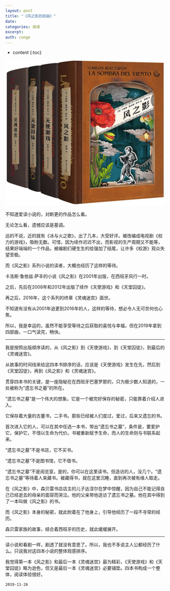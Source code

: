 ```yaml
---
layout: post
title: "《风之影四部曲》"
date:
categories: 阅读
excerpt:
auth: conge
---
```

* content
{:toc}

![ ](/assets/images/阅读/118382-3ceb8f61534d258c.png)

不知道爱读小说的，对断更的作品怎么看。

无论怎么看，遗憾应该是基调。

远的不说，近的就有《冰与火之歌》，出了几本，大受好评。被改编成电视剧《权力的游戏》，吸粉无数。可惜，因为续作迟迟不出，而影视的生产周期又不能等，结果好端端的一个作品，被编剧们硬生生的给强加了结尾，让许多《权游》观众失望至极。

而《风之影》系列小说的读者，大概也经历了这样的等待。

卡洛斯·鲁依兹·萨丰的小说《风之影》在2001年出版，在西班牙风行一时。

之后，先后在2008年和2012年出版了续作《天使游戏》和《天堂囚徒》。

再之后，2016年，这个系列的终章《灵魂迷宫》面世。

不知道有没有从2001年追更到2016年的人，这样的等待，想必令人无可奈何也心焦。

所以，我是幸运的，虽然不能享受等待之后获取的喜悦与幸福，但在2019年拿到四部曲，一口气读完，畅快。

------------

我是按照出版顺序读的，从《风之影》到《天使游戏》，到《天堂囚徒》，到最后的《灵魂迷宫》。

从故事的时间线来给这四本书排序的话，应该是《天使游戏》发生在先，然后到《天堂囚徒》，再到《风之影》和《灵魂迷宫》。

贯穿四本书的关键，是一座隐秘在在西班牙巴塞罗那的，只为极少数人知道的，一处被称为“遗忘书之墓”的所在。

“遗忘书之墓”是一个伟大的想象。它是一个被完好保存的秘密，只能靠着介绍人进入。

它保存着大量的古董书，二手书。那些已经被人们度过，爱过，后来又遗忘的书。

首次进入它的人，可以在其中任选一本书，带出“遗忘书之墓”，条件是，要爱护它，保护它，不惜以生命为代价。书被重新赋予生命，而人的生命则与书联系起来。

“遗忘书之墓”不是书店，它不买书。

“遗忘书之墓”不是图书馆，它不借书。

“遗忘书之墓”不是阅览室，是的，你可以在这里读书。但造访的人，没几个。“遗忘书之墓”等待着人来藏书。被藏得书，就在这里沉睡，直到再次被有缘人取走。

在《风之影》中，森贝雷书店店主的儿子达涅尔在梦中惊醒，因为自己不能记得自己已经逝去的母亲的面容而哭泣。他的父亲带他造访了遗忘书之墓。他在其中得到了一本叫做《风之影》的书。

而《风之影》本身的秘密，就此附着在了他身上，引导他经历了一段不寻常的经历。

森贝雷家族的故事，结合着西班牙的历史，就此缓缓展开。

------

读小说和看剧一样，剧透了就没有意思了。所以，我也不多说主人公都经历了什么。只说我对这四本小说的整体观感排序。

我觉得第一本《风之影》和最后一本《灵魂迷宫》最为精彩，《天使游戏》和《天堂囚徒》略为逊色，但又是最后一本《灵魂迷宫》必要铺垫。四本书构成一个整体，阅读体验很好。

```
2019-11-26
```
